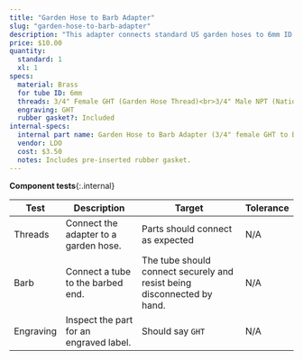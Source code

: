 ```yaml
---
title: "Garden Hose to Barb Adapter"
slug: "garden-hose-to-barb-adapter"
description: "This adapter connects standard US garden hoses to 6mm ID tubing."
price: $10.00
quantity:
  standard: 1
  xl: 1
specs:
  material: Brass
  for tube ID: 6mm
  threads: 3/4" Female GHT (Garden Hose Thread)<br>3/4" Male NPT (National Pipe Thread)
  engraving: GHT
  rubber gasket?: Included
internal-specs:
  internal part name: Garden Hose to Barb Adapter (3/4" female GHT to Barb for 6mm ID tubing)
  vendor: LDO
  cost: $3.50
  notes: Includes pre-inserted rubber gasket.
---
```


**Component tests**{:.internal}

|Test         |Description  |Target       |Tolerance    |
|-------------|-------------|-------------|-------------|
|Threads      |Connect the adapter to a garden hose.|Parts should connect as expected|N/A
|Barb         |Connect a tube to the barbed end.|The tube should connect securely and resist being disconnected by hand.|N/A
|Engraving    |Inspect the part for an engraved label.|Should say `GHT`|N/A